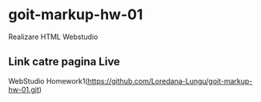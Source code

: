 # goit-markup-hw-01
Realizare HTML Webstudio
## Link catre pagina Live
WebStudio Homework1(https://github.com/Loredana-Lungu/goit-markup-hw-01.git)
